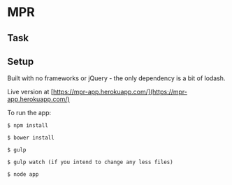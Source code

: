 # MPR

## Task


## Setup

Built with no frameworks or jQuery - the only dependency is a bit of lodash.

Live version at [https://mpr-app.herokuapp.com/](https://mpr-app.herokuapp.com/)

To run the app:

```
$ npm install

$ bower install

$ gulp

$ gulp watch (if you intend to change any less files)

$ node app

```


